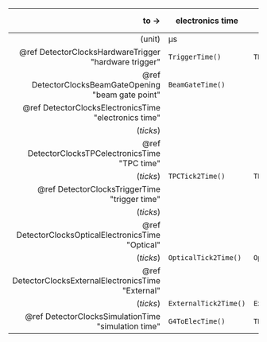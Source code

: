 | to &rarr; | electronics time | (_ticks_) | TPC time ticks | trigger time | trigger clock ticks | beam gate time | Optical clock ticks | External clock ticks |
| ------------------------------------------------------------: | --------------------- | -------------------- | ------------------ | ------------------------- | ------------------- | ------------------------- | --------------------- | ---------------------- |
| (unit)                                                        | &micro;s              |                      |                    | &micro;s                  |                     | &micro;s                  |                       |                        |
| @ref DetectorClocksHardwareTrigger         "hardware trigger" | `TriggerTime()`       | `TPCClock()`         |                    |                           | `TriggerClock()`    |                           | `OpticalClock()`      | `ExternalClock()`      |
| @ref DetectorClocksBeamGateOpening         "beam gate point"  | `BeamGateTime()`      |                      |                    |                           |                     |                           |                       |                        |
| @ref DetectorClocksElectronicsTime         "electronics time" |                       |                      | `Time2Tick()`      |                           |                     |                           |                       |                        |
|                                            &nbsp; (_ticks_)   |                       |                      | `TPCTDC2Tick()`    |                           |                     |                           |                       |                        |
| @ref DetectorClocksTPCelectronicsTime      "TPC time"         |                       |                      |                    |                           |                     |                           |                       |                        |
|                                            &nbsp; (_ticks_)   | `TPCTick2Time()`      | `TPCTick2TDC()`      |                    | `TPCTick2TrigTime()`      |                     | `TPCTick2BeamTime()`      |                       |                        |
| @ref DetectorClocksTriggerTime             "trigger time"     |                       |                      |                    |                           |                     |                           |                       |                        |
|                                            &nbsp; (_ticks_)   |                       |                      |                    |                           |                     |                           |                       |                        |
| @ref DetectorClocksOpticalElectronicsTime  "Optical"          |                       |                      |                    |                           |                     |                           |                       |                        |
|                                            &nbsp; (_ticks_)   | `OpticalTick2Time()`  | `OpticalTick2TDC()`  |                    | `OpticalTick2TrigTime()`  |                     | `OpticalTick2BeamTime()`  |                       |                        |
| @ref DetectorClocksExternalElectronicsTime "External"         |                       |                      |                    |                           |                     |                           |                       |                        |
|                                            &nbsp; (_ticks_)   | `ExternalTick2Time()` | `ExternalTick2TDC()` |                    | `ExternalTick2TrigTime()` |                     | `ExternalTick2BeamTime()` |                       |                        |
| @ref DetectorClocksSimulationTime          "simulation time"  | `G4ToElecTime()`      | `TPCG4Time2TDC()`    | `TPCG4Time2Tick()` |                           |                     |                           | `OpticalG4Time2TDC()` | `ExternalG4Time2TDC()` |